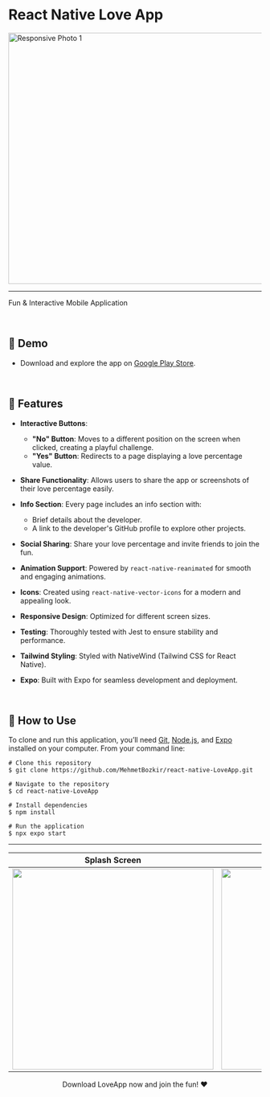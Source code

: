 # React Native Love App

<img align="center" src="https://github.com/user-attachments/assets/e07c6342-4580-455c-8377-cd868575f0f9" height="500" width="1200" alt="Responsive Photo 1"/>

<hr> 

<p align="center"> 

Fun & Interactive Mobile Application

<br> 

## :link: Demo
  - Download and explore the app on [Google Play Store](https://play.google.com/store/apps/details?id=com.mehmetsalihbozkir.LoveApp).

<br> 
  
:wrench: Features
  ------------------------------

- **Interactive Buttons**: 
  - **"No" Button**: Moves to a different position on the screen when clicked, creating a playful challenge.
  - **"Yes" Button**: Redirects to a page displaying a love percentage value.
- **Share Functionality**: Allows users to share the app or screenshots of their love percentage easily.
- **Info Section**: Every page includes an info section with:
  - Brief details about the developer.
  - A link to the developer's GitHub profile to explore other projects.
- **Social Sharing**: Share your love percentage and invite friends to join the fun.
- **Animation Support**: Powered by `react-native-reanimated` for smooth and engaging animations.
- **Icons**: Created using `react-native-vector-icons` for a modern and appealing look.
- **Responsive Design**: Optimized for different screen sizes.
- **Testing**: Thoroughly tested with Jest to ensure stability and performance.
- **Tailwind Styling**: Styled with NativeWind (Tailwind CSS for React Native).
- **Expo**: Built with Expo for seamless development and deployment.

  <br> 

## :book: How to Use
To clone and run this application, you’ll need [Git](https://git-scm.com/downloads), [Node.js](https://nodejs.org/), and [Expo](https://expo.dev/) installed on your computer. From your command line:

```
# Clone this repository
$ git clone https://github.com/MehmetBozkir/react-native-LoveApp.git

# Navigate to the repository
$ cd react-native-LoveApp

# Install dependencies
$ npm install

# Run the application
$ npx expo start
```

<hr> 

<div align="center">

| **Splash Screen** | **Home Screen** | **Info Screen** |
|:------------------:|:---------------:|:---------------:|
| <img src="https://github.com/user-attachments/assets/17c6f438-2de9-4400-a840-5c4eb0a134e3" height="400" /> | <img src="https://github.com/user-attachments/assets/c885bf61-ad78-44d8-aeac-c3f459ae2689" height="400" /> | <img src="https://github.com/user-attachments/assets/2f447c94-339d-48cd-98ab-a2555bb17bc3" height="400" /> |

Download LoveApp now and join the fun! ❤️

</div>

